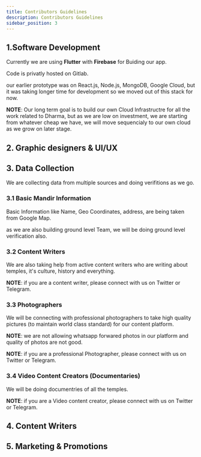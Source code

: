 ```yaml
---
title: Contributors Guidelines
description: Contributors Guidelines
sidebar_position: 3
---
```


<!-- @format -->

<!-- # Contributors Guidelines -->

## 1.Software Development

Currently we are using **Flutter** with **Firebase** for Buiding our app.

Code is privatly hosted on Gitlab.

our earlier prototype was on React.js, Node.js, MongoDB, Google Cloud, but it was taking longer time for development so we moved out of this stack for now.

**NOTE**: Our long term goal is to build our own Cloud Infrastructre for all the work related to Dharma, but as we are low on investment, we are starting from whatever cheap we have, we will move sequencialy to our own cloud as we grow on later stage.

## 2. Graphic designers & UI/UX

## 3. Data Collection

We are collecting data from multiple sources and doing verifitions as we go.

### 3.1 Basic Mandir Information

Basic Information like Name, Geo Coordinates, address, are being taken from Google Map.

as we are also building ground level Team, we will be doing ground level verification also.

### 3.2 Content Writers

We are also taking help from active content writers who are writing about temples, it's culture, history and everything.

**NOTE**: if you are a content writer, please connect with us on Twitter or Telegram.

### 3.3 Photographers

We will be connecting with professional photographers to take high quality pictures \(to maintain world class standard\) for our content platform.

**NOTE**: we are not allowing whatsapp forwared photos in our platform and quality of photos are not good.

**NOTE**: if you are a professional Photographer, please connect with us on Twitter or Telegram.

### 3.4 Video Content Creators \(Documentaries\)

We will be doing documentries of all the temples.

**NOTE**: if you are a Video content creator, please connect with us on Twitter or Telegram.

## 4. Content Writers

## 5. Marketing & Promotions
